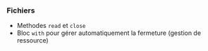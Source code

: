 ### Fichiers

* Methodes `read` et `close`
* Bloc `with` pour gérer automatiquement la fermeture (gestion de ressource)
